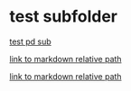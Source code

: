 
# test subfolder

[test pd sub](./analyse_audio.pd)

[link to markdown relative path ](./subfolder2/cours01.md)

[link to markdown relative path ](./subfolder2/cours02/cours02.md)
